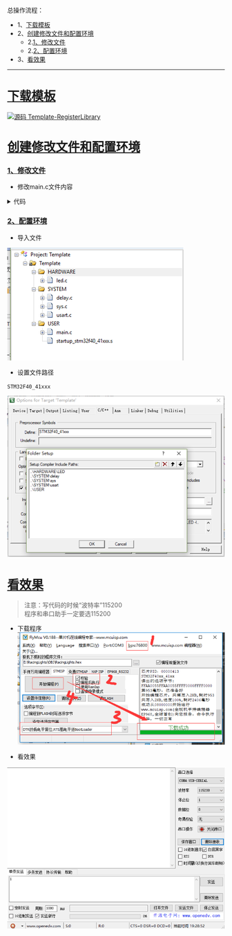总操作流程：
- 1、[下载模板](#STM-M4-01)
- 2、[创建修改文件和配置环境](#STM-M4-02)
    - 2.[1、修改文件](#STM-M4-02-01)
    - 2.[2、配置环境](#STM-M4-02-02)
- 3、[看效果](#STM-M4-03)

***

# <a name="STM-M4-01" href="#" >下载模板</a>

[![](https://img.shields.io/badge/源码-Template--RegisterLibrary-blue.svg "源码 Template-RegisterLibrary")](https://github.com/lidekai/Template-RegisterLibrary.git)

# <a name="STM-M4-02" href="#" >创建修改文件和配置环境</a>

### <a name="STM-M4-02-01" href="#" >1、修改文件</a>

- 修改main.c文件内容

<details>
<summary>代码</summary>

```c
#include "sys.h"
#include "delay.h"
#include "usart.h"
#include "led.h"
int main(void)
{
    u8 t;
    u8 len;
    u16 times=0;
    Stm32_Clock_Init(336,8,2,7);//设置时钟,168Mhz
    delay_init(168); //延时初始化
    uart_init(84,115200); //串口初始化为 115200
    LED_Init(); //初始化与 LED 连接的硬件接口
    while(1)
    {
        if(USART_RX_STA&0x8000)
        {
            len=USART_RX_STA&0x3fff;//得到此次接收到的数据长度
            printf("\r\n 您发送的消息为:\r\n");
            for(t=0;t<len;t++)
            {
                USART1->DR=USART_RX_BUF[t];
                while((USART1->SR&0X40)==0);//等待发送结束
            }
            printf("\r\n\r\n");//插入换行
            USART_RX_STA=0;
        }else
            {
                times++;
                if(times%5000==0)
                {
                    printf("\r\nALIENTEK 探索者 STM32F407 开发板 串口实验\r\n");
                    printf("正点原子@ALIENTEK\r\n\r\n\r\n");
                }
                if(times%200==0)
                    printf("请输入数据,以回车键结束\r\n");
                if(times%30==0)
                    LED0=!LED0;//闪烁 LED,提示系统正在运行.
                delay_ms(10);
        }
    }
}


```

</details>

### <a name="STM-M4-02-02" href="#" >2、配置环境</a>

- 导入文件

![](image/5-1.png)

- 设置文件路径

`STM32F40_41xxx`

![](image/5-2.png)

# <a name="STM-M4-03" href="#" >看效果</a>

> 注意：写代码的时候“波特率”115200    
>       程序和串口助手一定要选115200

- 下载程序
![](image/2-4.png)

- 看效果

![](image/5-3.gif)
